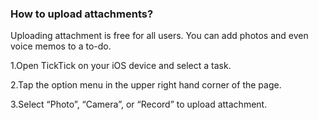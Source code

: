 ### How to upload attachments?
Uploading attachment is free for all users. You can add photos and even voice memos to a to-do. 

1.Open TickTick on your iOS device and select a task.

2.Tap the option menu in the upper right hand corner of the page.

3.Select “Photo”, “Camera”, or “Record” to upload attachment.





